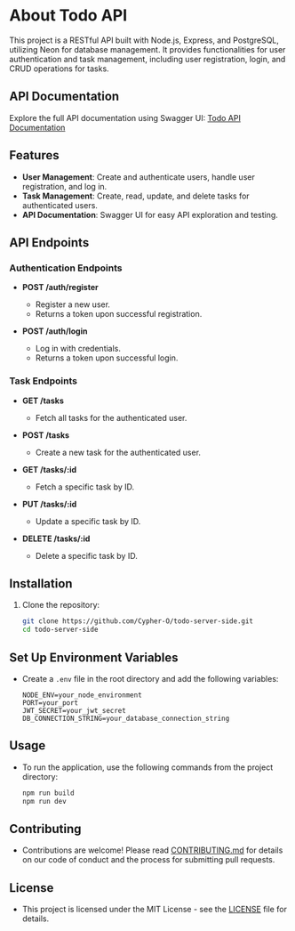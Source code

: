 # About Todo API

This project is a RESTful API built with Node.js, Express, and PostgreSQL, utilizing Neon for database management. It provides functionalities for user authentication and task management, including user registration, login, and CRUD operations for tasks.

## API Documentation

Explore the full API documentation using Swagger UI:
[Todo API Documentation](https://todo-server-side-0wob.onrender.com/api-docs)

## Features

- **User Management**: Create and authenticate users, handle user registration, and log in.
- **Task Management**: Create, read, update, and delete tasks for authenticated users.
- **API Documentation**: Swagger UI for easy API exploration and testing.

## API Endpoints

### Authentication Endpoints

- **POST /auth/register**
  - Register a new user.
  - Returns a token upon successful registration.

- **POST /auth/login**
  - Log in with credentials.
  - Returns a token upon successful login.

### Task Endpoints

- **GET /tasks**
  - Fetch all tasks for the authenticated user.

- **POST /tasks**
  - Create a new task for the authenticated user.

- **GET /tasks/:id**
  - Fetch a specific task by ID.

- **PUT /tasks/:id**
  - Update a specific task by ID.

- **DELETE /tasks/:id**
  - Delete a specific task by ID.

## Installation

1. Clone the repository:

    ```sh
    git clone https://github.com/Cypher-O/todo-server-side.git
    cd todo-server-side
    ```

## Set Up Environment Variables

- Create a `.env` file in the root directory and add the following variables:

    ```env
    NODE_ENV=your_node_environment
    PORT=your_port
    JWT_SECRET=your_jwt_secret
    DB_CONNECTION_STRING=your_database_connection_string
    ```

## Usage

- To run the application, use the following commands from the project directory:

    ```sh
    npm run build
    npm run dev
    ```

## Contributing

- Contributions are welcome! Please read [CONTRIBUTING.md](CONTRIBUTING.md) for details on our code of conduct and the process for submitting pull requests.

## License

- This project is licensed under the MIT License - see the [LICENSE](LICENSE) file for details.
